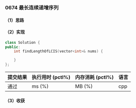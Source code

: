 ### 0674 最长连续递增序列

#### （1）思路

#### （2）实现

```cpp
class Solution {
public:
    int findLengthOfLCIS(vector<int>& nums) {

    }
};
```

| 提交结果 | 执行用时 (pctl%) | 内存消耗 (pctl%) | 语言 |
|:---------|:-----------------|:-----------------|:-----|
| 通过     |  ms (%)   |  MB (%)  | cpp  |

#### （3）收获
